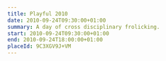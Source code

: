 ```yaml
---
title: Playful 2010
date: 2010-09-24T09:30:00+01:00
summary: A day of cross disciplinary frolicking.
start: 2010-09-24T09:30:00+01:00
end: 2010-09-24T18:00:00+01:00
placeId: 9C3XGV9J+VM
---
```

